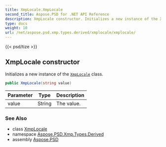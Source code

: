 ```yaml
---
title: XmpLocale.XmpLocale
second_title: Aspose.PSD for .NET API Reference
description: XmpLocale constructor. Initializes a new instance of the XmpLocale class
type: docs
weight: 10
url: /net/aspose.psd.xmp.types.derived/xmplocale/xmplocale/
---
```

{{< psd/tize >}}
## XmpLocale constructor

Initializes a new instance of the [`XmpLocale`](../) class.

```csharp
public XmpLocale(string value)
```

| Parameter | Type | Description |
| --- | --- | --- |
| value | String | The value. |

### See Also

* class [XmpLocale](../)
* namespace [Aspose.PSD.Xmp.Types.Derived](../../xmplocale/)
* assembly [Aspose.PSD](../../../)


